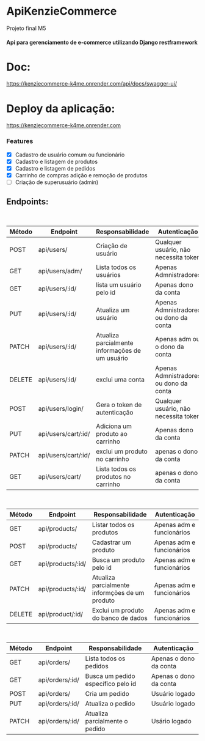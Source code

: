 # ApiKenzieCommerce
Projeto final M5
####  Api para gerenciamento de e-commerce utilizando Django restframework 



# Doc:
https://kenziecommerce-k4me.onrender.com/api/docs/swagger-ui/



# Deploy da aplicação:
https://kenziecommerce-k4me.onrender.com


### Features

- [x] Cadastro de usuário comum ou funcionário
- [x] Cadastro e listagem de produtos
- [x] Cadastro  e listagem de pedidos
- [x] Carrinho de compras adição e remoção de produtos
- [ ] Criação de superusuário (admin)
## Endpoints:
<br/>


| Método | Endpoint                   | Responsabilidade                                  | Autenticação                           |
| ------ | -------------------------- | ------------------------------------------------- | -------------------------------------- |
| POST   | api/users/                     | Criação de usuário                                | Qualquer usuário, não necessita token  |
| GET    | api/users/adm/                    | Lista todos os usuários                           | Apenas Admnistradores                  |
| GET    | api/users/:id/    |lista um usuário pelo id |   Apenas dono da conta
| PUT  | api/users/:id/                 | Atualiza um usuário                               | Apenas Admnistradores ou dono da conta |
| PATCH | api/users/:id/ | Atualiza parcialmente informações de  um usuário |  Apenas adm ou  o dono da conta |
| DELETE | api/users/:id/                 |exclui uma conta                 | Apenas Admnistradores ou dono da conta |                 |
| POST   | api/users/login/                     | Gera o token de autenticação                      | Qualquer usuário, não necessita token  |
| PUT   | api/users/cart/:id/                | Adiciona um produto ao carrinho                             | Apenas dono da conta                  |
| PATCH    | api/users/cart/:id/ | exclui um produto no carrinho                         | apenas o dono da conta |
| GET    |api/users/cart/ |  Lista todos os produtos no carrinho  | apenas o dono da conta  |

<br/>

| Método | Endpoint                   | Responsabilidade                                  | Autenticação                           |
| ------ | -------------------------- | ------------------------------------------------- | -------------------------------------- |
| GET | api/products/                 | Listar todos os produtos                           | Apenas adm e funcionários 
| POST| api/products/                 | Cadastrar um produto                              | Apenas adm e funcionários
| GET|  api/products/:id/                | Busca um produto pelo id                                    | Apenas adm e funcionários
|PATCH| api/products/:id/                   | Atualiza parcialmente informções de um produto           | Apenas adm e funcionários
|DELETE|api/product/:id/                      | Exclui um produto do banco de dados                  | Apenas adm e funcionários

<br/>

| Método | Endpoint                   | Responsabilidade                                  | Autenticação                           |
| ------ | -------------------------- | ------------------------------------------------- | -------------------------------------- |
|GET | api/orders/                     |  Lista todos os pedidos                          | Apenas o dono da conta |
|GET |  api/orders/:id/                | Busca um pedido específico pelo id                                | Apenas o dono da conta |
|POST | api/orders/                    | Cria um pedido                                                        | Usuário logado  |
|PUT | api/orders/:id/                    | Atualiza o pedido                                                  | Usuário logado |
|PATCH | api/orders/:id/                  | Atualiza parcialmente o pedido                                  |  Usário logado |


